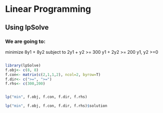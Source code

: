 # Linear Programming

## Using lpSolve

### We are going to:
minimize 8y1 + 8y2
subject to
2y1 + y2 >= 300
y1 + 2y2 >= 200
y1, y2 >=0

```r

library(lpSolve)
f.obj<- c(8, 8)
f.con<- matrix(c(2,1,1,2), ncol=2, byrow=T)
f.dir<- c(">=", ">=")
f.rhs<- c(300,200)


lp("min", f.obj, f.con, f.dir, f.rhs)

lp("min", f.obj, f.con, f.dir, f.rhs)$solution

```
